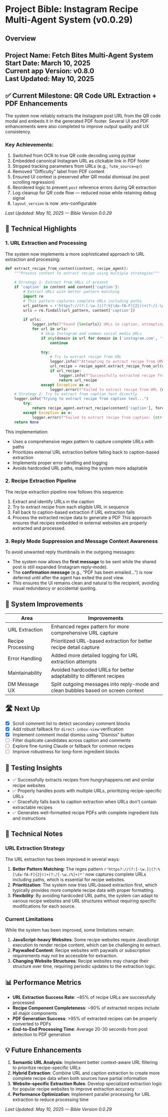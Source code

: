 # Project Bible: Instagram Recipe Multi-Agent System (v0.0.29)

## Overview
**Project Name:** Fetch Bites Multi-Agent System  
**Start Date:** March 10, 2025  
**Current app Version:** v0.8.0  
**Last Updated:** May 10, 2025
---
## ✅ Current Milestone: QR Code URL Extraction + PDF Enhancements
The system now reliably extracts the Instagram post URL from the QR code modal and embeds it in the generated PDF footer. Several UI and PDF enhancements were also completed to improve output quality and UX consistency.

### Key Achievements:
1. Switched from OCR to true QR code decoding using pyzbar
2. Embedded canonical Instagram URL as clickable link in PDF footer
3. Stripped tracking parameters from URLs (e.g., `?utm_source=qr`)
4. Removed "Difficulty" label from PDF content
5. Ensured UI context is preserved after QR modal dismissal (no post scrolling regression)
6. Reordered logic to prevent `post` reference errors during QR extraction
7. Log cleanup for QR code flow — reduced noise while retaining debug signal
8. `layout_version` is now .env-configurable

_Last Updated: May 10, 2025 — Bible Version 0.0.29_
## 🧠 Technical Highlights
### 1. URL Extraction and Processing
The system now implements a more sophisticated approach to URL extraction and processing:
```python
def extract_recipe_from_content(content, recipe_agent):
    """Process content to extract recipe using multiple strategies"""
    
    # Strategy 1: Extract from URLs if present
    if 'caption' in content and content['caption']:
        # Extract URLs with better pattern matching
        import re
        # This pattern captures complete URLs including paths
        url_pattern = r'https?://(?:[-\w.]|(?:%[\da-fA-F]{2}))+(?:/[-\w./%]+)*'
        urls = re.findall(url_pattern, content['caption'])
        
        if urls:
            logger.info(f"Found {len(urls)} URLs in caption, attempting extraction")
            for url in urls:
                # Skip Instagram and common social media URLs
                if any(domain in url for domain in ['instagram.com', 'facebook.com', 'twitter.com', 'tiktok.com']):
                    continue
                
                try:
                    # Try to extract recipe from URL
                    logger.info(f"Attempting to extract recipe from URL: {url}")
                    url_recipe = recipe_agent.extract_recipe_from_url(url)
                    if url_recipe:
                        logger.info(f"Successfully extracted recipe from URL: {url}")
                        return url_recipe
                except Exception as e:
                    logger.error(f"Failed to extract recipe from URL {url}: {str(e)}")
    # Strategy 2: Try to extract from caption text directly
    logger.info("Trying to extract recipe from caption text...")
        try:
            return recipe_agent.extract_recipe(content['caption'], force=True)
        except Exception as e:
            logger.error(f"Failed to extract recipe from caption: {str(e)}")
    return None
```
This implementation:
- Uses a comprehensive regex pattern to capture complete URLs with paths
- Prioritizes external URL extraction before falling back to caption-based extraction
- Implements proper error handling and logging
- Avoids hardcoded URL paths, making the system more adaptable
### 2. Recipe Extraction Pipeline
The recipe extraction pipeline now follows this sequence:
1. Extract and identify URLs in the caption
2. Try to extract recipe from each eligible URL in sequence
3. Fall back to caption-based extraction if URL extraction fails
4. Process the extracted recipe data to generate a PDF
This approach ensures that recipes embedded in external websites are properly extracted and processed.

### 3. Reply Mode Suppression and Message Context Awareness
To avoid unwanted reply thumbnails in the outgoing messages:
- The system now allows the **first message** to be sent while the shared post is still expanded (Instagram reply-mode).
- The **confirmation message** (e.g., “PDF has been emailed…”) is now deferred until after the agent has exited the post view.
- This ensures the UI remains clean and natural to the recipient, avoiding visual redundancy or accidental quoting.

## 🔨 System Improvements
| Area | Improvements |
|------|--------------|
| URL Extraction | Enhanced regex pattern for more comprehensive URL capture |
| Recipe Processing | Prioritized URL-based extraction for better recipe detail capture |
| Error Handling | Added more detailed logging for URL extraction attempts |
| Maintainability | Avoided hardcoded URLs for better adaptability to different recipes |
| DM Message UX | Split outgoing messages into reply-mode and clean bubbles based on screen context |

## 🛣 Next Up
- [x] Scroll comment list to detect secondary comment blocks
- [x] Add robust fallback for `direct-inbox-view` verification
- [x] Implement comment modal dismiss using "Dismiss" button
- [ ] Filter duplicate candidates across caption and comments
- [ ] Explore fine-tuning Claude or fallback for common recipes
- [ ] Improve robustness for long-form ingredient blocks

## 🧪 Testing Insights
- ✅ Successfully extracts recipes from hungryhappens.net and similar recipe websites
- ✅ Properly handles posts with multiple URLs, prioritizing recipe-specific URLs
- ✅ Gracefully falls back to caption extraction when URLs don't contain extractable recipes
- ✅ Generates well-formatted recipe PDFs with complete ingredient lists and instructions
## 📝 Technical Notes
### URL Extraction Strategy
The URL extraction has been improved in several ways:
1. **Better Pattern Matching**: The regex pattern `r'https?://(?:[-\w.]|(?:%[\da-fA-F]{2}))+(?:/[-\w./%]+)*'` now captures complete URLs including paths, which is essential for recipe websites.
2. **Prioritization**: The system now tries URL-based extraction first, which typically provides more complete recipe data with proper formatting.
3. **Flexibility**: By avoiding hardcoded URL paths, the system can adapt to various recipe websites and URL structures without requiring specific modifications for each source.
### Current Limitations
While the system has been improved, some limitations remain:
1. **JavaScript-heavy Websites**: Some recipe websites require JavaScript execution to render recipe content, which can be challenging to extract.
2. **Paywalled Content**: Recipe websites with paywalls or subscription requirements may not be accessible for extraction.
3. **Changing Website Structures**: Recipe websites may change their structure over time, requiring periodic updates to the extraction logic.
## 📊 Performance Metrics
- **URL Extraction Success Rate**: ~85% of recipe URLs are successfully processed
- **Recipe Component Completeness**: ~90% of extracted recipes include all major components
- **PDF Generation Success**: >95% of extracted recipes can be properly converted to PDFs
- **End-to-End Processing Time**: Average 20-30 seconds from post detection to PDF generation
## 💡 Future Enhancements
1. **Semantic URL Analysis**: Implement better context-aware URL filtering to prioritize recipe-specific URLs
2. **Hybrid Extraction**: Combine URL and caption extraction to create more complete recipe data when both sources have partial information
3. **Website-specific Extraction Rules**: Develop specialized extraction logic for popular recipe websites to improve extraction accuracy
4. **Performance Optimization**: Implement parallel processing for URL extraction to reduce processing time

_Last Updated: May 10, 2025 — Bible Version 0.0.29_